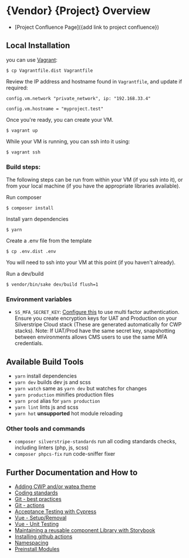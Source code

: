 # {Vendor} {Project} Overview

 * [Project Confluence Page]({add link to project confluence})

## Local Installation

you can use [Vagrant](https://www.vagrantup.com/):
```
$ cp Vagrantfile.dist Vagrantfile
```

Review the IP address and hostname found in `Vagrantfile`, and update if required:
```
config.vm.network "private_network", ip: "192.168.33.4"
```
```
config.vm.hostname = "myproject.test"
```

Once you're ready, you can create your VM.
```
$ vagrant up
```

While your VM is running, you can ssh into it using:
```
$ vagrant ssh
```

### Build steps:

The following steps can be run from within your VM (if you ssh into it), or from your local machine (if you have the
appropriate libraries available).

Run composer
```
$ composer install
```

Install yarn dependencies
```
$ yarn
```

Create a .env file from the template
```
$ cp .env.dist .env
```

You will need to ssh into your VM at this point (if you haven't already).

Run a dev/build
```
$ vendor/bin/sake dev/build flush=1
```

### Environment variables

- `SS_MFA_SECRET_KEY`: [Configure this](https://github.com/silverstripe/silverstripe-totp-authenticator#configuration) to use multi factor authentication. Ensure you create encryption keys for UAT and Production on your Silverstripe Cloud stack (These are generated automatically for CWP stacks). Note: If UAT/Prod have the same secret key, snapshotting between environments allows CMS users to use the same MFA credentials.

## Available Build Tools

* `yarn` install dependencies
* `yarn dev` builds dev js and scss
* `yarn watch` same as `yarn dev` but watches for changes
* `yarn production` minifies production files
* `yarn prod` alias for `yarn production`
* `yarn lint` lints js and scss
* `yarn hot` **unsupported** hot module reloading

### Other tools and commands

* `composer silverstripe-standards` run all coding standards checks, including linters (php, js, scss)
* `composer phpcs-fix` run code-sniffer fixer

## Further Documentation and How to
* [Adding CWP and/or watea theme](docs/cwp.md)
* [Coding standards](docs/coding-standards.md)
* [Git - best practices](docs/git.md)
* [Git - actions](docs/actions.md)
* [Acceptance Testing with Cypress](docs/cypress.md)
* [Vue - Setup/Removal](docs/vue-setup.md)
* [Vue - Unit Testing](docs/vue-test.md)
* [Maintaining a reusable component Library with Storybook](docs/storybook.md)
* [Installing github actions](docs/actions.md)
* [Namespacing](docs/namespacing.md)
* [Preinstall Modules](docs/preinstalled-modules.md)
